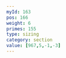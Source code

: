```yaml
---
myId: 163
pos: 166
weight: 6
primes: 155
type: sizing
category: section
value: [967,5,-1,-3]
---
```

